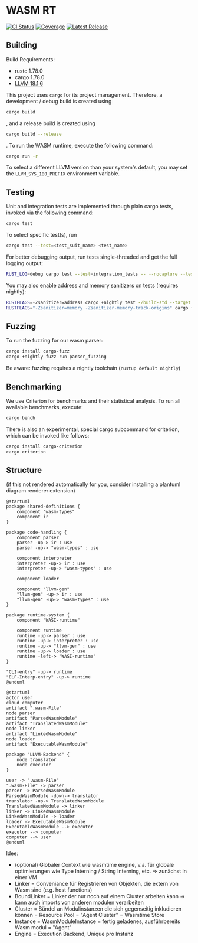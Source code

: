 # WASM RT

[![CI Status](https://gitlab.db.in.tum.de/epd24s/wasm-rt/badges/master/pipeline.svg)](https://gitlab.db.in.tum.de/epd24s/wasm-rt/-/commits/master)
[![Coverage](https://gitlab.db.in.tum.de/epd24s/wasm-rt/badges/master/coverage.svg)](https://gitlab.db.in.tum.de/epd24s/wasm-rt/-/commits/master)
[![Latest Release](https://gitlab.db.in.tum.de/epd24s/wasm-rt/-/badges/release.svg)](https://gitlab.db.in.tum.de/epd24s/wasm-rt/-/releases)

## Building

Build Requirements:
 - rustc 1.78.0
 - cargo 1.78.0
 - [LLVM 18.1.6](https://github.com/llvm/llvm-project/releases/tag/llvmorg-18.1.6)

This project uses `cargo` for its project management. Therefore, a development / debug build is created using
```sh
cargo build
```
, and a release build is created using
```sh
cargo build --release
```
. To run the WASM runtime, execute the following command:
```sh
cargo run -r
```

To select a different LLVM version than your system's default, you may set the `LLVM_SYS_180_PREFIX` environment variable.

## Testing

Unit and integration tests are implemented through plain cargo tests, invoked via the following command:
```sh
cargo test
```

To select specific test(s), run
```sh
cargo test --test=<test_suit_name> <test_name>
```

For better debugging output, run tests single-threaded and get the full logging output:
```sh
RUST_LOG=debug cargo test --test=integration_tests -- --nocapture --test-threads=1
```

You may also enable address and memory sanitizers on tests (requires nightly):
```sh
RUSTFLAGS=-Zsanitizer=address cargo +nightly test -Zbuild-std --target x86_64-unknown-linux-gnu --test=integration_tests
RUSTFLAGS="-Zsanitizer=memory -Zsanitizer-memory-track-origins" cargo +nightly test -Zbuild-std --target x86_64-unknown-linux-gnu --test=integration_tests
```

## Fuzzing

To run the fuzzing for our wasm parser:
```sh
cargo install cargo-fuzz
cargo +nightly fuzz run parser_fuzzing
```
Be aware: fuzzing requires a nightly toolchain (`rustup default nightly`)

## Benchmarking

We use Criterion for benchmarks and their statistical analysis. To run all available benchmarks, execute:
```sh
cargo bench
```

There is also an experimental, special cargo subcommand for criterion, which can be invoked like follows:
```sh
cargo install cargo-criterion
cargo criterion
```

## Structure

(if this not rendered automatically for you, consider installing a plantuml diagram renderer extension)
```plantuml
@startuml
package shared-definitions {
    component "wasm-types"
    component ir
}

package code-handling {
    component parser
    parser -up-> ir : use
    parser -up-> "wasm-types" : use

    component interpreter
    interpreter -up-> ir : use
    interpreter -up-> "wasm-types" : use

    component loader

    component "llvm-gen"
    "llvm-gen" -up-> ir : use
    "llvm-gen" -up-> "wasm-types" : use
}

package runtime-system {
    component "WASI-runtime"

    component runtime
    runtime -up-> parser : use
    runtime -up-> interpreter : use
    runtime -up-> "llvm-gen" : use
    runtime -up-> loader : use
    runtime -left-> "WASI-runtime"
}

"CLI-entry" -up-> runtime
"ELF-Interp-entry" -up-> runtime
@enduml
```

```plantuml
@startuml
actor user
cloud computer
artifact ".wasm-File"
node parser
artifact "ParsedWasmModule"
artifact "TranslatedWasmModule"
node linker
artifact "LinkedWasmModule"
node loader
artifact "ExecutableWasmModule"

package "LLVM-Backend" {
    node translator
    node executor
}

user -> ".wasm-File"
".wasm-File" -> parser
parser -> ParsedWasmModule
ParsedWasmModule -down-> translator
translator -up-> TranslatedWasmModule
TranslatedWasmModule -> linker
linker -> LinkedWasmModule
LinkedWasmModule -> loader
loader -> ExecutableWasmModule
ExecutableWasmModule --> executor
executor --> computer
computer --> user
@enduml
```

Idee:
 - (optional) Globaler Context wie wasmtime engine, v.a. für globale optimierungen wie Type Interning / String Interning, etc. => zunächst in einer VM
 - Linker = Conveniance für Registrieren von Objekten, die extern von Wasm sind (e.g. host functions)
 - BoundLinker = Linker der nur noch auf einem Cluster arbeiten kann => kann auch imports von anderen modulen verarbeiten
 - Cluster = Bündel an Modulinstanzen die sich gegenseitig inkludieren können = Resource Pool = "Agent Cluster" = Wasmtime Store
 - Instance = WasmModuleInstance = fertig geladenes, ausführbereits Wasm modul = "Agent"
 - Engine = Execution Backend, Unique pro Instanz

